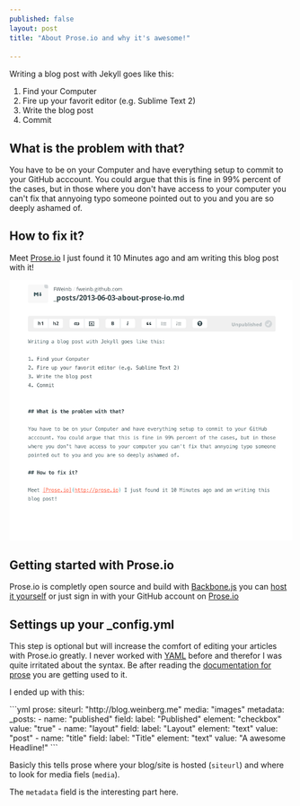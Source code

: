 ```yaml
---
published: false
layout: post
title: "About Prose.io and why it's awesome!"

---
```


Writing a blog post with Jekyll goes like this:

1. Find your Computer
2. Fire up your favorit editor (e.g. Sublime Text 2)
3. Write the blog post
4. Commit


## What is the problem with that?

You have to be on your Computer and have everything setup to commit to your GitHub acccount. You could argue that this is fine in 99% percent of the cases, but in those where you don't have access to your computer you can't fix that annyoing typo someone pointed out to you and you are so deeply ashamed of.

## How to fix it?

Meet [Prose.io](http://prose.io) I just found it 10 Minutes ago and am writing this blog post with it!

![Screenshot of this blog post ](/images/screenshot.png)


## Getting started with Prose.io 

Prose.io is completly open source and build with [Backbone.js](http://backbonejs.org/) you can [host it yourself](https://github.com/prose/prose/blob/master/CONTRIBUTING.md#building--installing) or just sign in with your GitHub account on [Prose.io](http://prose.io)

## Settings up your \_config.yml

This step is optional but will increase the comfort of editing your articles with Prose.io greatly.
I never worked with [YAML](http://www.yaml.org/) before and therefor I was quite irritated about the syntax. Be after reading the [documentation for prose](https://github.com/prose/prose/wiki/Configuration) you are getting used to it.

I ended up with this:
<div class="highlight-full-view">
```yml
prose:
  siteurl: "http://blog.weinberg.me"
  media: "images"
  metadata:
    _posts:
      - name: "published"
        field:
          label: "Published"
          element: "checkbox"
          value: "true"
      - name: "layout"
        field:
          label: "Layout"
          element: "text"
          value: "post"
      - name: "title"
        field:
          label: "Title"
          element: "text"
          value: "A awesome Headline!"
```
</div>



Basicly this tells prose where your blog/site is hosted (`siteurl`) and where to look for media fiels (`media`). 

The `metadata` field is the interesting part here. 




